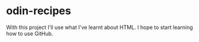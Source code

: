 # odin-recipes
With this project I'll use what I've learnt about HTML.
I hope to start learning how to use GitHub.


